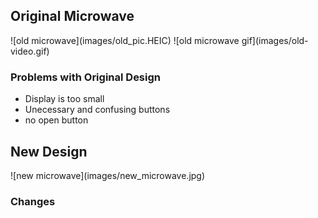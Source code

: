  
<h2> Original Microwave </h2>
![old microwave](images/old_pic.HEIC)
![old microwave gif](images/old-video.gif)
<h3> Problems with Original Design </h3>
  
  * Display is too small
  * Unecessary and confusing buttons
  * no open button
  
<h2> New Design </h2>
![new microwave](images/new_microwave.jpg)
<h3> Changes </h3>
